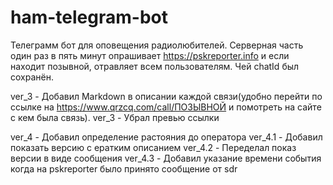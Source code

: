 # ham-telegram-bot
Телеграмм бот для оповещения радиолюбителей.
Серверная часть один раз в пять минут опрашивает https://pskreporter.info и если находит позывной, отравляет всем пользователям. Чей chatId был сохранён. 

ver_3 - Добавил Markdown в описании каждой связи(удобно перейти по ссылке на https://www.qrzcq.com/call/ПОЗЫВНОЙ и помотреть на сайте с кем была связь). 
ver_3 - Убрал превью ссылки

ver_4 - Добавил определение растояния до оператора
ver_4.1 - Добавил показать версию с ератким описанием
ver_4.2 - Переделал показ версии в виде сообщения
ver_4.3 - Добавил указание времени события когда на pskreporter было принято сообщение от sdr